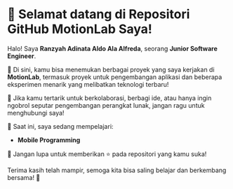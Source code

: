 # 👋 Selamat datang di Repositori GitHub MotionLab Saya!

Halo! Saya **Ranzyah Adinata Aldo Ala Alfreda**, seorang **Junior Software Engineer**.

🔧 Di sini, kamu bisa menemukan berbagai proyek yang saya kerjakan di **MotionLab**, termasuk proyek untuk pengembangan aplikasi dan beberapa eksperimen menarik yang melibatkan teknologi terbaru!

🚀 Jika kamu tertarik untuk berkolaborasi, berbagi ide, atau hanya ingin ngobrol seputar pengembangan perangkat lunak, jangan ragu untuk menghubungi saya!

🌱 Saat ini, saya sedang mempelajari:

- **Mobile Programming**

💬 Jangan lupa untuk memberikan ⭐ pada repositori yang kamu suka!

Terima kasih telah mampir, semoga kita bisa saling belajar dan berkembang bersama! 🙌
